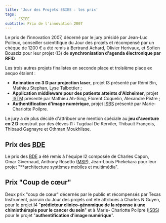 ```yaml
---
title: 'Jour des Projets ESIEE : les prix'
tags:
    - ESIEE
subtitle: Prix de l'innovation 2007
---
```


Le prix de l'innovation 2007, décerné par le jury présidé par Jean-Luc Polleux,
conseiller scientifique du Jour des projets et récompensé par un chèque de 1200
€ a été remis à Bertrand Achard, Olivier Herivaux, et Sofien Bouaziz pour leur
projet (I3) de **synchronisation d'agenda électronique par RFID**

Les trois autres projets finalistes en seconde place et troisième place ex aequo
étaient :

-   **Animation en 3 D par projection laser**, projet I3 présenté par Rémi Bin,
    Mathieu Stephan, Lyse Talbottier ;
-   **Application middleware pour des patients atteints d'Alzheimer**, projet
    <abbr title="Institut Supérieur des Technologies et de Management, devenu ESIEE Management">ISTM</abbr>
    présenté par Mathieu Ah-Sing, Florent Coquelin, Alexandre Pistre ;
-   **Authentification d'image numérique**, projet
    <abbr title="Institut Supérieur des BioSciences">ISBS</abbr> présenté par
    Marie-Charlotte Poilpre.

Le jury a de plus décidé d'attribuer une mention spéciale au **jeu d'aventure en
2 D** construit par des élèves I1&nbsp;: Tugdual De Kerviler, Thibault François,
Thibaud Gagnayre et Othman Moukhlisse.

## Prix des <abbr title="Bureaux des Élèves">BDE</abbr>

Le prix des <abbr title="Bureaux des Élèves">BDE</abbr> a été remis à l'équipe
I2 composée de Charles Capon, Omar Givernaud, Anthony Rosetto
([MSP](https://msdn.microsoft.com/en-us/microsoftstudentpartners.aspx)),
Jean-Louis Phekekara pour leur projet "\*\*architecture systèmes mobiles et
multimédia".

## Prix "Coup de cœur"

Deux prix "coup de cœur" décernés par le public et récompensés par Texas
Instrument, parrain du Jour des projets ont été attribués à Charles N'Guyen,
pour le projet I4 "**prédicteur clinico-génomique de la réponse à une
chimiothérapie pour le cancer du sein**" et à Marie- Charlotte Poilpre
(<abbr title="Institut Supérieur des BioSciences">ISBS</abbr>) pour le projet
"**authentification d'image numérique**".
